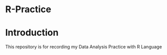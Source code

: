 # R-Practice

# Introduction
This repository is for recording my Data Analysis Practice with R Language
